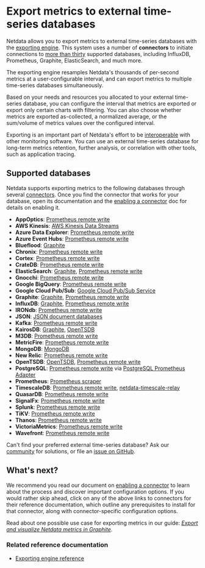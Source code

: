 <!--
title: "Export metrics to external time-series databases"
description: "Use the exporting engine to send Netdata metrics to popular external time series databases for long-term storage or further analysis."
custom_edit_url: "https://github.com/netdata/netdata/edit/master/docs/export/external-databases.md"
sidebar_label: "Export metrics to external time-series databases"
learn_status: "Published"
learn_topic_type: "Concepts"
learn_rel_path: "Concepts"
-->

# Export metrics to external time-series databases

Netdata allows you to export metrics to external time-series databases with the [exporting
engine](https://github.com/netdata/netdata/blob/master/exporting/README.md). This system uses a number of **connectors** to initiate connections to [more than
thirty](#supported-databases) supported databases, including InfluxDB, Prometheus, Graphite, ElasticSearch, and much
more. 

The exporting engine resamples Netdata's thousands of per-second metrics at a user-configurable interval, and can export
metrics to multiple time-series databases simultaneously.

Based on your needs and resources you allocated to your external time-series database, you can configure the interval
that metrics are exported or export only certain charts with filtering. You can also choose whether metrics are exported
as-collected, a normalized average, or the sum/volume of metrics values over the configured interval.

Exporting is an important part of Netdata's effort to be [interoperable](https://github.com/netdata/netdata/blob/master/docs/overview/netdata-monitoring-stack.md)
with other monitoring software. You can use an external time-series database for long-term metrics retention, further
analysis, or correlation with other tools, such as application tracing.

## Supported databases

Netdata supports exporting metrics to the following databases through several
[connectors](https://github.com/netdata/netdata/blob/master/exporting/README.md#features). Once you find the connector that works for your database, open its
documentation and the [enabling a connector](https://github.com/netdata/netdata/blob/master/docs/export/enable-connector.md) doc for details on enabling it.

-   **AppOptics**: [Prometheus remote write](https://github.com/netdata/netdata/blob/master/exporting/prometheus/remote_write/README.md)
-   **AWS Kinesis**: [AWS Kinesis Data Streams](https://github.com/netdata/netdata/blob/master/exporting/aws_kinesis/README.md)
-   **Azure Data Explorer**: [Prometheus remote write](https://github.com/netdata/netdata/blob/master/exporting/prometheus/remote_write/README.md)
-   **Azure Event Hubs**: [Prometheus remote write](https://github.com/netdata/netdata/blob/master/exporting/prometheus/remote_write/README.md)
-   **Blueflood**: [Graphite](https://github.com/netdata/netdata/blob/master/exporting/graphite/README.md)
-   **Chronix**: [Prometheus remote write](https://github.com/netdata/netdata/blob/master/exporting/prometheus/remote_write/README.md)
-   **Cortex**: [Prometheus remote write](https://github.com/netdata/netdata/blob/master/exporting/prometheus/remote_write/README.md)
-   **CrateDB**: [Prometheus remote write](https://github.com/netdata/netdata/blob/master/exporting/prometheus/remote_write/README.md)
-   **ElasticSearch**: [Graphite](https://github.com/netdata/netdata/blob/master/exporting/graphite/README.md), [Prometheus remote
    write](https://github.com/netdata/netdata/blob/master/exporting/prometheus/remote_write/README.md)
-   **Gnocchi**: [Prometheus remote write](https://github.com/netdata/netdata/blob/master/exporting/prometheus/remote_write/README.md)
-   **Google BigQuery**: [Prometheus remote write](https://github.com/netdata/netdata/blob/master/exporting/prometheus/remote_write/README.md)
-   **Google Cloud Pub/Sub**: [Google Cloud Pub/Sub Service](https://github.com/netdata/netdata/blob/master/exporting/pubsub/README.md)
-   **Graphite**: [Graphite](https://github.com/netdata/netdata/blob/master/exporting/graphite/README.md), [Prometheus remote
    write](https://github.com/netdata/netdata/blob/master/exporting/prometheus/remote_write/README.md)
-   **InfluxDB**: [Graphite](https://github.com/netdata/netdata/blob/master/exporting/graphite/README.md), [Prometheus remote
    write](https://github.com/netdata/netdata/blob/master/exporting/prometheus/remote_write/README.md)
-   **IRONdb**: [Prometheus remote write](https://github.com/netdata/netdata/blob/master/exporting/prometheus/remote_write/README.md)
-   **JSON**: [JSON document databases](https://github.com/netdata/netdata/blob/master/exporting/json/README.md)
-   **Kafka**: [Prometheus remote write](https://github.com/netdata/netdata/blob/master/exporting/prometheus/remote_write/README.md)
-   **KairosDB**: [Graphite](https://github.com/netdata/netdata/blob/master/exporting/graphite/README.md), [OpenTSDB](https://github.com/netdata/netdata/blob/master/exporting/opentsdb/README.md)
-   **M3DB**: [Prometheus remote write](https://github.com/netdata/netdata/blob/master/exporting/prometheus/remote_write/README.md)
-   **MetricFire**: [Prometheus remote write](https://github.com/netdata/netdata/blob/master/exporting/prometheus/remote_write/README.md)
-   **MongoDB**: [MongoDB](https://github.com/netdata/netdata/blob/master/exporting/mongodb/README.md)
-   **New Relic**: [Prometheus remote write](https://github.com/netdata/netdata/blob/master/exporting/prometheus/remote_write/README.md)
-   **OpenTSDB**: [OpenTSDB](https://github.com/netdata/netdata/blob/master/exporting/opentsdb/README.md), [Prometheus remote
    write](https://github.com/netdata/netdata/blob/master/exporting/prometheus/remote_write/README.md)
-   **PostgreSQL**: [Prometheus remote write](https://github.com/netdata/netdata/blob/master/exporting/prometheus/remote_write/README.md)
    via [PostgreSQL Prometheus Adapter](https://github.com/CrunchyData/postgresql-prometheus-adapter)
-   **Prometheus**: [Prometheus scraper](https://github.com/netdata/netdata/blob/master/exporting/prometheus/README.md)
-   **TimescaleDB**: [Prometheus remote write](https://github.com/netdata/netdata/blob/master/exporting/prometheus/remote_write/README.md),
    [netdata-timescale-relay](https://github.com/netdata/netdata/blob/master/exporting/TIMESCALE.md)
-   **QuasarDB**: [Prometheus remote write](https://github.com/netdata/netdata/blob/master/exporting/prometheus/remote_write/README.md)
-   **SignalFx**: [Prometheus remote write](https://github.com/netdata/netdata/blob/master/exporting/prometheus/remote_write/README.md)
-   **Splunk**: [Prometheus remote write](https://github.com/netdata/netdata/blob/master/exporting/prometheus/remote_write/README.md)
-   **TiKV**: [Prometheus remote write](https://github.com/netdata/netdata/blob/master/exporting/prometheus/remote_write/README.md)
-   **Thanos**: [Prometheus remote write](https://github.com/netdata/netdata/blob/master/exporting/prometheus/remote_write/README.md)
-   **VictoriaMetrics**: [Prometheus remote write](https://github.com/netdata/netdata/blob/master/exporting/prometheus/remote_write/README.md)
-   **Wavefront**: [Prometheus remote write](https://github.com/netdata/netdata/blob/master/exporting/prometheus/remote_write/README.md)

Can't find your preferred external time-series database? Ask our [community](https://community.netdata.cloud/) for
solutions, or file an [issue on
GitHub](https://github.com/netdata/netdata/issues/new?assignees=&labels=bug%2Cneeds+triage&template=BUG_REPORT.yml).

## What's next?

We recommend you read our document on [enabling a connector](https://github.com/netdata/netdata/blob/master/docs/export/enable-connector.md) to learn about the
process and discover important configuration options. If you would rather skip ahead, click on any of the above links to
connectors for their reference documentation, which outline any prerequisites to install for that connector, along with
connector-specific configuration options.

Read about one possible use case for exporting metrics in our guide: [_Export and visualize Netdata metrics in
Graphite_](https://github.com/netdata/netdata/blob/master/docs/guides/export/export-netdata-metrics-graphite.md).

### Related reference documentation

-   [Exporting engine reference](https://github.com/netdata/netdata/blob/master/exporting/README.md)


